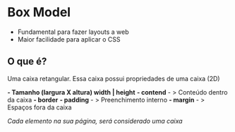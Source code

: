 # Box Model
- Fundamental para fazer layouts a web
- Maior facilidade para aplicar o CSS

## O que é?
Uma caixa retangular.
Essa caixa possui propriedades de uma caixa (2D)

**- Tamanho (largura X altura) width | height**
**- contend** - > Conteúdo dentro da caixa
**- border**
**- padding** - > Preenchimento interno
**- margin**  - > Espaços fora da caixa

*Cada elemento na sua página, será considerado uma caixa*
